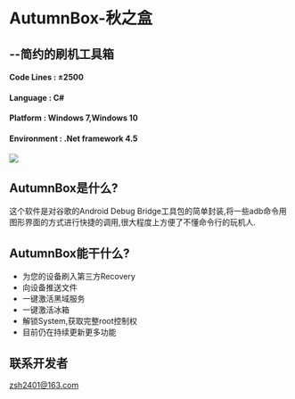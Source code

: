 # AutumnBox-秋之盒
## --简约的刷机工具箱
#### Code Lines : ±2500
#### Language : C#
#### Platform : Windows 7,Windows 10
#### Environment : .Net framework 4.5
![](https://zsh2401.github.io/softsupport/autumnbox/img/demo/0.21.9/demo1.png)
## AutumnBox是什么?
这个软件是对谷歌的Android Debug Bridge工具包的简单封装,将一些adb命令用图形界面的方式进行快捷的调用,很大程度上方便了不懂命令行的玩机人.
## AutumnBox能干什么?
* 为您的设备刷入第三方Recovery
* 向设备推送文件
* 一键激活黑域服务
* 一键激活冰箱
* 解锁System,获取完整root控制权
* 目前仍在持续更新更多功能
## 联系开发者
zsh2401@163.com
